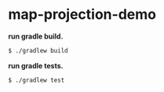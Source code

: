 # map-projection-demo

**run gradle build.**

~~~sh
$ ./gradlew build
~~~

**run gradle tests.**

~~~sh
$ ./gradlew test
~~~


